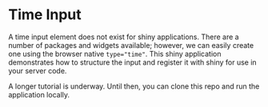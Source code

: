 # Time Input

A time input element does not exist for shiny applications. There are a number of packages and widgets available; however, we can easily create one using the browser native `type="time"`. This shiny application demonstrates how to structure the input and register it with shiny for use in your server code. 

A longer tutorial is underway. Until then, you can clone this repo and run the application locally. 
